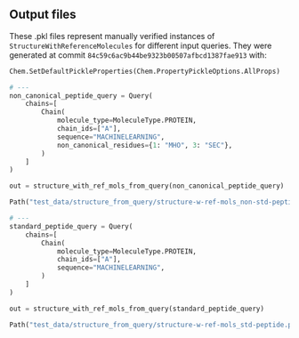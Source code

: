 ## Output files
These .pkl files represent manually verified instances of `StructureWithReferenceMolecules` for different input queries. They were generated at commit `84c59c6ac9b44be9323b00507afbcd1387fae913` with:

```python
Chem.SetDefaultPickleProperties(Chem.PropertyPickleOptions.AllProps)

# ---
non_canonical_peptide_query = Query(
    chains=[
        Chain(
            molecule_type=MoleculeType.PROTEIN,
            chain_ids=["A"],
            sequence="MACHINELEARNING",
            non_canonical_residues={1: "MHO", 3: "SEC"},
        )
    ]
)

out = structure_with_ref_mols_from_query(non_canonical_peptide_query)

Path("test_data/structure_from_query/structure-w-ref-mols_non-std-peptide.pkl").write_bytes(pickle.dumps(out))

# ---
standard_peptide_query = Query(
    chains=[
        Chain(
            molecule_type=MoleculeType.PROTEIN,
            chain_ids=["A"],
            sequence="MACHINELEARNING",
        )
    ]
)

out = structure_with_ref_mols_from_query(standard_peptide_query)

Path("test_data/structure_from_query/structure-w-ref-mols_std-peptide.pkl").write_bytes(pickle.dumps(out))
```
